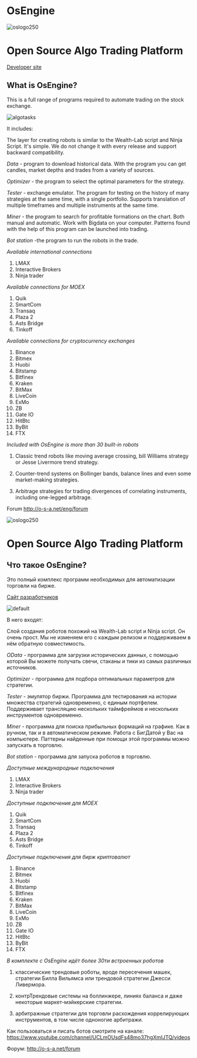 ﻿# OsEngine

![oslogo250](https://cloud.githubusercontent.com/assets/26077466/23395381/5545b688-fd9f-11e6-8db9-c8e8944a8cc2.png)

# Open Source Algo Trading Platform

[Developer site](http://o-s-a.net/eng/)

## What is OsEngine?

This is a full range of programs required to automate trading on the stock exchange.

![algotasks](https://user-images.githubusercontent.com/26077466/53003898-e9a84a00-3427-11e9-9582-53dd1a18271a.png)

It includes:

The layer for creating robots is similar to the Wealth-Lab script and Ninja Script. It's simple. We do not change it with every release and support backward compatibility.

*Data* - program to download historical data. With the program you can get candles, market depths and trades from a variety of sources.

*Optimizer* - the program to select the optimal parameters for the strategy.

*Tester* - exchange emulator. The program for testing on the history of many strategies at the same time, with a single portfolio. Supports translation of multiple timeframes and multiple instruments at the same time.

*Miner* - the program to search for profitable formations on the chart. Both manual and automatic. Work with Bigdata on your computer. Patterns found with the help of this program can be launched into trading.

*Bot station* -the program to run the robots in the trade.


*Available international connections*

1) LMAX
2) Interactive Brokers
3) Ninja trader

*Available connections for MOEX*

1) Quik
2) SmartCom
3) Transaq
4) Plaza 2
5) Asts Bridge
6) Tinkoff

*Available connections for cryptocurrency exchanges*

1) Binance
2) Bitmex
3) Huobi
4) Bitstamp
5) Bitfinex
6) Kraken
7) BitMax
8) LiveCoin
9) ExMo
10) ZB
11) Gate IO
12) HitBtc
13) ByBit
14) FTX



*Included with OsEngine is more than 30 built-in robots*

1) Сlassic trend robots like moving average crossing, bill Williams strategy or Jesse Livermore trend strategy.

2) Counter-trend systems on Bollinger bands, balance lines and even some market-making strategies.

3) Arbitrage strategies for trading divergences of correlating instruments, including one-legged arbitrage.

Forum http://o-s-a.net/eng/forum



![oslogo250](https://cloud.githubusercontent.com/assets/26077466/23395381/5545b688-fd9f-11e6-8db9-c8e8944a8cc2.png)

# Open Source Algo Trading Platform


## Что такое OsEngine?

Это полный комплекс программ необходимых для автоматизации торговли на бирже. 

[Сайт разработчиков](http://o-s-a.net)

![default](https://user-images.githubusercontent.com/26077466/42362896-01b3e74a-80fe-11e8-8f36-3db24cb7522c.png)

В него входят:

Слой создания роботов похожий на Wealth-Lab script и Ninja script. Он очень прост. Мы не изменяем его с каждым релизом и поддерживаем в нём обратную совместимость.

*OData* - программа для загрузки исторических данных, с помощью которой Вы можете получать свечи, стаканы и тики из самых различных источников.

*Optimizer* - программа для подбора оптимальных параметров для стратегии.

*Tester* - эмулятор биржи. Программа для тестирования на истории множества стратегий одновременно, с единым портфелем.  Поддерживает трансляцию нескольких таймфреймов и нескольких инструментов одновременно.

*Miner* - программа для поиска прибыльных формаций на графике. Как в ручном, так и в автоматическом режиме. Работа с БигДатой у Вас на компьютере. Паттерны найденные при помощи этой программы можно запускать в торговлю.

*Bot station* - программа для запуска роботов в торговлю.


*Доступные международные подключения*

1) LMAX
2) Interactive Brokers
3) Ninja trader

*Доступные подключения для MOEX*

1) Quik
2) SmartCom
3) Transaq
4) Plaza 2
5) Asts Bridge
6) Tinkoff

*Доступные подключения для бирж криптовалют*

1) Binance
2) Bitmex
3) Huobi
4) Bitstamp
5) Bitfinex
6) Kraken
7) BitMax
8) LiveCoin
9) ExMo
10) ZB
11) Gate IO
12) HitBtc
13) ByBit
14) FTX


*В комплекте с OsEngine идёт более 30ти встроенных роботов*

1) классические трендовые роботы, вроде пересечения машек, стратегии Билла Вильямса или трендовой стратегии Джесси Ливермора.

2) контрТрендовые системы на боллинжере, линиях баланса и даже некоторые маркет-мэйкерские стратегии.

3) арбитражные стратегии для торговли расхождения коррелирующих инструментов, в том числе одноногие арбитражи.

Как пользоваться и писать ботов смотрите на канале: https://www.youtube.com/channel/UCLmOUsdFs48mo37hgXmIJTQ/videos

Форум: http://o-s-a.net/forum



